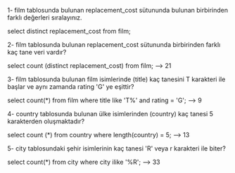 
1- film tablosunda bulunan replacement_cost sütununda bulunan birbirinden farklı değerleri sıralayınız.

select distinct replacement_cost from film;

2- film tablosunda bulunan replacement_cost sütununda birbirinden farklı kaç tane veri vardır?

select count (distinct replacement_cost) from film; --> 21

3- film tablosunda bulunan film isimlerinde (title) kaç tanesini T karakteri ile başlar ve aynı zamanda rating 'G' ye eşittir?

select count(*) from film where title like 'T%' and rating = 'G'; --> 9

4- country tablosunda bulunan ülke isimlerinden (country) kaç tanesi 5 karakterden oluşmaktadır?

select count (*) from country where length(country) = 5; --> 13

5- city tablosundaki şehir isimlerinin kaç tanesi 'R' veya r karakteri ile biter?

select count(*) from city where city ilike '%R'; --> 33
